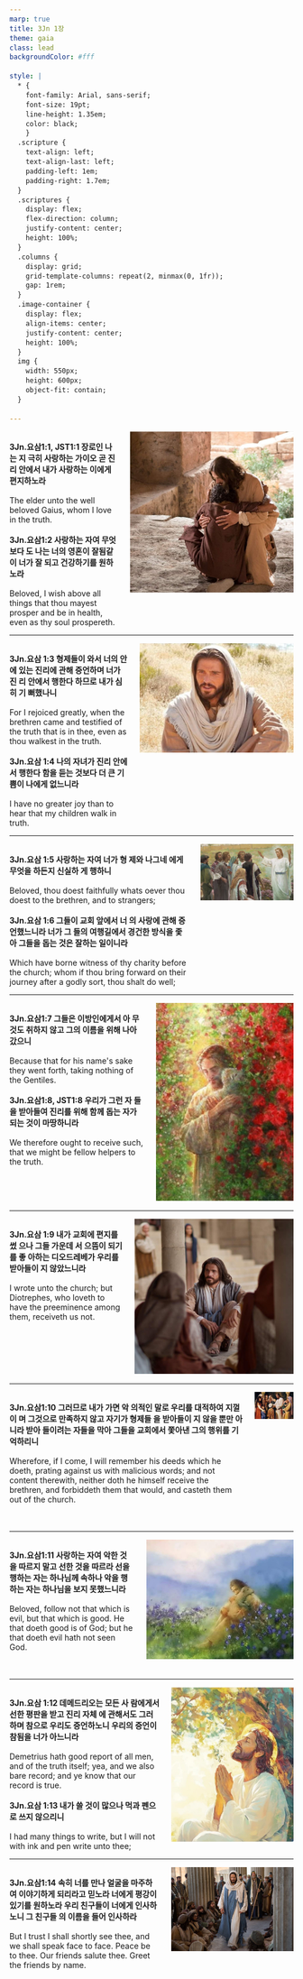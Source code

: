 ```yaml
---
marp: true
title: 3Jn 1장
theme: gaia
class: lead
backgroundColor: #fff

style: |
  * {
    font-family: Arial, sans-serif;
    font-size: 19pt;
    line-height: 1.35em;
    color: black;
    }
  .scripture {
    text-align: left;
    text-align-last: left;
    padding-left: 1em;
    padding-right: 1.7em;
  }
  .scriptures {
    display: flex;
    flex-direction: column;
    justify-content: center;
    height: 100%;
  }
  .columns {
    display: grid;
    grid-template-columns: repeat(2, minmax(0, 1fr));
    gap: 1rem;
  }
  .image-container {
    display: flex;
    align-items: center;
    justify-content: center;
    height: 100%;
  }
  img {
    width: 550px;
    height: 600px;
    object-fit: contain;
  }

---
```


<div class="columns">
  <div class="scriptures">
    <br>
    <div class="scripture">
      <b>3Jn.요삼1:1, JST1:1 장로인 나는 지 극히 사랑하는 가이오 곧 진리 안에서 내가 사랑하는 이에게 편지하노라 
      </b>
    </div>
    <br>
    <div class="scripture">The elder unto the well beloved Gaius, whom I love in the truth. 
    </div>
    <br>
    <div class="scripture">
      <b>3Jn.요삼1:2 사랑하는 자여 무엇보다 도 나는 너의 영혼이 잘됨같이 너가 잘 되고 건강하기를 원하노라 
      </b>
    </div>
    <br>
    <div class="scripture">Beloved, I wish above all things that thou mayest prosper and be in health, even as thy soul prospereth. 
    </div>         
  </div>
  <div class="image-container">
    <img src='../../pictures/picture_75.jpg'>
  </div>
</div>

---

<div class="columns">
  <div class="scriptures">
    <br>
    <div class="scripture">
      <b>3Jn.요삼 1:3 형제들이 와서 너의 안 에 있는 진리에 관해 증언하며 너가 진 리 안에서 행한다 하므로 내가 심히 기 뻐했나니 
      </b>
    </div>
    <br>
    <div class="scripture">For I rejoiced greatly, when the brethren came and testified of the truth that is in thee, even as thou walkest in the truth. 
    </div>
    <br>
    <div class="scripture">
      <b>3Jn.요삼 1:4 나의 자녀가 진리 안에 서 행한다 함을 듣는 것보다 더 큰 기 쁨이 나에게 없느니라 
      </b>
    </div>
    <br>
    <div class="scripture">I have no greater joy than to hear that my children walk in truth. 
    </div>         
  </div>
  <div class="image-container">
    <img src='../../pictures/picture_48.jpg'>
  </div>
</div>

---

<div class="columns">
  <div class="scriptures">
    <br>
    <div class="scripture">
      <b>3Jn.요삼 1:5 사랑하는 자여 너가 형 제와 나그네 에게 무엇을 하든지 신실하 게 행하니 
      </b>
    </div>
    <br>
    <div class="scripture">Beloved, thou doest faithfully whats oever thou doest to the brethren, and to strangers; 
    </div>
    <br>
    <div class="scripture">
      <b>3Jn.요삼 1:6 그들이 교회 앞에서 너 의 사랑에 관해 증언했느니라 너가 그 들의 여행길에서 경건한 방식을 좇아 그들을 돕는 것은 잘하는 일이니라 
      </b>
    </div>
    <br>
    <div class="scripture">Which have borne witness of thy charity before the church; whom if thou bring forward on their journey after a godly sort, thou shalt do well; 
    </div>         
  </div>
  <div class="image-container">
    <img src='../../pictures/picture_178.jpg'>
  </div>
</div>

---

<div class="columns">
  <div class="scriptures">
    <br>
    <div class="scripture">
      <b>3Jn.요삼1:7 그들은 이방인에게서 아 무것도 취하지 않고 그의 이름을 위해 나아갔으니 
      </b>
    </div>
    <br>
    <div class="scripture">Because that for his name's sake they went forth, taking nothing of the Gentiles. 
    </div>
    <br>
    <div class="scripture">
      <b>3Jn.요삼1:8, JST1:8 우리가 그런 자 들을 받아들여 진리를 위해 함께 돕는 자가 되는 것이 마땅하니라 
      </b>
    </div>
    <br>
    <div class="scripture">We therefore ought to receive such, that we might be fellow helpers to the truth. 
    </div>         
  </div>
  <div class="image-container">
    <img src='../../pictures/picture_102.jpg'>
  </div>
</div>

---

<div class="columns">
  <div class="scriptures">
    <br>
    <div class="scripture">
      <b>3Jn.요삼 1:9 내가 교회에 편지를 썼 으나 그들 가운데 서 으뜸이 되기를 좋 아하는 디오드레베가 우리를 받아들이 지 않았느니라 
      </b>
    </div>
    <br>
    <div class="scripture">I wrote unto the church; but Diotrephes, who loveth to have the preeminence among them, receiveth us not. 
    </div>
    <br>
    <div class="scripture">
      <b>
      </b>
    </div>
    <br>
    <div class="scripture">
    </div>         
  </div>
  <div class="image-container">
    <img src='../../pictures/picture_120.jpg'>
  </div>
</div>

---

<div class="columns">
  <div class="scriptures">
    <br>
    <div class="scripture">
      <b>3Jn.요삼1:10 그러므로 내가 가면 악 의적인 말로 우리를 대적하여 지껄이 며 그것으로 만족하지 않고 자기가 형제들 을 받아들이 지 않을 뿐만 아니라 받아 들이려는 자들을 막아 그들을 교회에서 쫓아낸 그의 행위를 기억하리니 
      </b>
    </div>
    <br>
    <div class="scripture">Wherefore, if I come, I will remember his deeds which he doeth, prating against us with malicious words; and not content therewith, neither doth he himself receive the brethren, and forbiddeth them that would, and casteth them out of the church. 
    </div>
    <br>
    <div class="scripture">
      <b>
      </b>
    </div>
    <br>
    <div class="scripture">
    </div>         
  </div>
  <div class="image-container">
    <img src='../../pictures/picture_137.jpg'>
  </div>
</div>

---

<div class="columns">
  <div class="scriptures">
    <br>
    <div class="scripture">
      <b>3Jn.요삼1:11 사랑하는 자여 악한 것 을 따르지 말고 선한 것을 따르라 선을 행하는 자는 하나님께 속하나 악을 행 하는 자는 하나님을 보지 못했느니라 
      </b>
    </div>
    <br>
    <div class="scripture">Beloved, follow not that which is evil, but that which is good. He that doeth good is of God; but he that doeth evil hath not seen God. 
    </div>
    <br>
    <div class="scripture">
      <b>
      </b>
    </div>
    <br>
    <div class="scripture">
    </div>         
  </div>
  <div class="image-container">
    <img src='../../pictures/picture_5.jpg'>
  </div>
</div>

---

<div class="columns">
  <div class="scriptures">
    <br>
    <div class="scripture">
      <b>3Jn.요삼 1:12 데메드리오는 모든 사 람에게서 선한 평판을 받고 진리 자체 에 관해서도 그러하며 참으로 우리도 증언하노니 우리의 증언이 참됨을 너가 아느니라 
      </b>
    </div>
    <br>
    <div class="scripture">Demetrius hath good report of all men, and of the truth itself; yea, and we also bare record; and ye know that our record is true. 
    </div>
    <br>
    <div class="scripture">
      <b>3Jn.요삼 1:13 내가 쓸 것이 많으나 먹과 펜으로 쓰지 않으리니 
      </b>
    </div>
    <br>
    <div class="scripture">I had many things to write, but I will not with ink and pen write unto thee; 
    </div>         
  </div>
  <div class="image-container">
    <img src='../../pictures/picture_82.jpg'>
  </div>
</div>

---

<div class="columns">
  <div class="scriptures">
    <br>
    <div class="scripture">
      <b>3Jn.요삼1:14 속히 너를 만나 얼굴을 마주하여 이야기하게 되리라고 믿노라 너에게 평강이 있기를 원하노라 우리 친구들이 너에게 인사하노니 그 친구들 의 이름을 들어 인사하라 
      </b>
    </div>
    <br>
    <div class="scripture">But I trust I shall shortly see thee, and we shall speak face to face. Peace be to thee. Our friends salute thee. Greet the friends by name.
    </div>
    <br>
    <div class="scripture">
      <b>
      </b>
    </div>
    <br>
    <div class="scripture">
    </div>         
  </div>
  <div class="image-container">
    <img src='../../pictures/picture_164.jpg'>
  </div>
</div>

